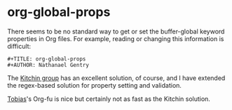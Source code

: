 # org-global-props

There seems to be no standard way to get or set the buffer-global keyword
properties in Org files. For example, reading or changing this information is
difficult:

```
#+TITLE: org-global-props
#+AUTHOR: Nathanael Gentry
```


The [Kitchin
group](http://kitchingroup.cheme.cmu.edu/blog/2013/05/05/Getting-keyword-options-in-org-files/)
has an excellent solution, of course, and I have extended the regex-based solution
for property setting and validation.

[Tobias](https://emacs.stackexchange.com/questions/21459/programmatically-read-and-set-buffer-wide-org-mode-property)'s
Org-fu is nice but certainly not as fast as the Kitchin solution.
